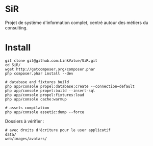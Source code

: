 SiR
===

Projet de système d'information complet, centré autour des métiers du consulting.


# Install

```
git clone git@github.com:LinkValue/SiR.git
cd SiR/
wget http://getcomposer.org/composer.phar
php composer.phar install --dev

# database and fixtures build
php app/console propel:database:create --connection=default
php app/console propel:build --insert-sql
php app/console propel:fixtures:load
php app/console cache:warmup

# assets compilation
php app/console assetic:dump --force
```

Dossiers à vérifier :
```
# avec droits d'écriture pour le user applicatif
data/
web/images/avatars/
```
